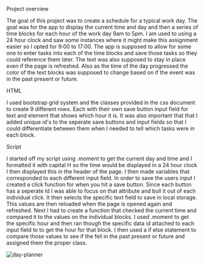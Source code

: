 
Project overview

The goal of this project was to create a schedule for a typical work day. The goal was for the app to display the current time and day and then a series of time blocks for 
each hour of the work day 9am to 5pm. I am used to using a 24 hour clock and saw some instances where it might make this assignment easier so I opted for 9:00 to 17:00. The 
app is supposed to allow for some one to enter tasks into each of the time blocks and save those tasks so they could reference them later. The text was also supposed to stay in place even if the page is refreshed. Also as the time of the day progressed the color of the text blocks was supposed to change based on if the event was in the past present or future.

HTML

I used bootstrap grid system and the classes provided in the css document to create 9 different rows. Each with their own save button input field for text and element that shows which hour it is. It was also important that that I added unique id's to the seperate save buttons and input fields so that I could differentiate between them when I needed to tell which tasks were in each block.

Script

I started off my script using .moment to get the current day and time and I formatted it with capital H so the time would be displayed in a 24 hour clock I then displayed this in the header of the page. I then made variables that corresponded to each different input field. In order to save the users input I created a click function for when you hit a save button. Since each button has a seperate Id I was able to focus on that attribute and bull it out of each individual click. It then selects the specific text field to save in local storage. This values are then reloaded when the page is opened again and refreshed. Next I had to create a function that checked the current time and compared it to the values on the individual blocks. I used .moment to get the specific hour and then ran though the specific data id attached to each input field to to get the hour for that block. I then used a if else statement to compare those values to see if the fell in the past present or future and assigned them the proper class.

![day-planner](https://user-images.githubusercontent.com/67764086/93631013-25aae480-f9a8-11ea-8622-816ce7478d1c.PNG)

